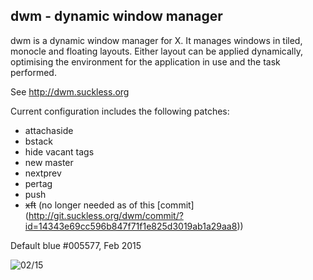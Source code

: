 dwm - dynamic window manager
----------------------------
dwm is a dynamic window manager for X. It manages windows in tiled, monocle and
floating layouts. Either layout can be applied dynamically, optimising the  environment for the application in use and the task performed.   

See http://dwm.suckless.org

Current configuration includes the following patches:
+ attachaside
+ bstack
+ hide vacant tags
+ new master
+ nextprev
+ pertag
+ push
+ ~~xft~~ (no longer needed as of this [commit] (http://git.suckless.org/dwm/commit/?id=14343e69cc596b847f71f1e825d3019ab1a29aa8))

Default blue #005577, Feb 2015

![02/15](https://raw.githubusercontent.com/elaitch/dwm-xft/master/current.png)
